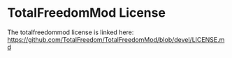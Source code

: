 # TotalFreedomMod License #

The totalfreedommod license is linked here: https://github.com/TotalFreedom/TotalFreedomMod/blob/devel/LICENSE.md